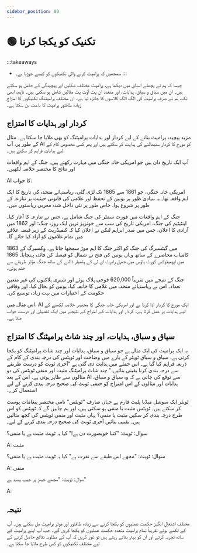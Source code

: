 ```yaml
---
sidebar_position: 80
---
```


# 🟢   تکنیک کو یکجا کرنا


:::takeaways
- سمجھیں کہ پرامپٹ کرنے والی تکنیکوں کو کیسے جوڑنا ہے۔
:::


جیسا کہ ہم نے پچھلے اسباق میں دیکھا ہے، پرامپٹ مختلف شکلیں اور پیچیدگی کے حامل ہو سکتے ہیں۔ ان میں سیاق و سباق، ہدایات، اور متعدد ان پٹ آؤٹ پٹ مثالیں شامل ہو سکتی ہیں۔ تاہم، ابھی تک، ہم نے صرف پرامپٹ کی الگ الگ کلاسوں کا جائزہ لیا ہے۔ ان مختلف پرامپٹنگ تکنیکوں کا امتزاج زیادہ طاقتور پرامپٹ کا باعث بن سکتا ہے۔

## کردار اور ہدایات کا امتزاج

مزید پیچیدہ پرامپٹ بنانے کے لیے کردار اور ہدایات پرامپٹنگ کو بھی ملایا جا سکتا ہے۔ مثال کے طور پر، آپ AI کو مورخ کا کردار سنبھالنے کی ہدایت کر سکتے ہیں اور پھر کسی مخصوص کام کے لیے ہدایات فراہم کر سکتے ہیں۔

<AIInput>
آپ ایک تاریخ دان ہیں جو امریکی خانہ جنگی میں مہارت رکھتے ہیں۔ جنگ کے اہم واقعات اور نتائج کا مختصر خلاصہ لکھیں۔
</AIInput>

AI کا جواب:

<AIOutput>
امریکی خانہ جنگی، جو 1861 سے 1865 تک لڑی گئی، ریاستہائے متحدہ کی تاریخ کا ایک اہم واقعہ تھا۔ یہ بنیادی طور پر یونین کے تحفظ اور غلامی کی قانونی حیثیت پر تنازعہ کے طور پر شروع ہوا، خاص طور پر نئی داخل شدہ مغربی ریاستوں میں۔

جنگ کے اہم واقعات میں فورٹ سمٹر کی جنگ شامل ہے، جس نے تنازعہ کا آغاز کیا۔ اینٹیٹیم کی جنگ، امریکی تاریخ کی سب سے خونریز ترین ایک روزہ جنگ؛ اور 1862 میں آزادی کا اعلان، جس میں صدر ابراہم لنکن نے اعلان کیا کہ کنفیڈریٹ کے زیر قبضہ علاقے میں تمام غلاموں کو آزاد کیا جائے گا۔

1863 میں گیٹسبرگ کی جنگ کو اکثر جنگ کا اہم موڑ سمجھا جاتا ہے۔ وِکسبرگ کے کامیاب محاصرے کے ساتھ وہاں یونین کی فتح نے شمال کو فیصلہ کن فائدہ پہنچایا۔ 1865 میں اپومیٹوکس کورٹ ہاؤس میں جنرل رابرٹ ای لی کے ہتھیار ڈالنے کے ساتھ جنگ مؤثر طریقے سے ختم ہوئی۔

جنگ کے نتیجے میں تقریباً 620,000 فوجی ہلاک ہوئے اور شہری ہلاکتوں کی غیر متعین تعداد۔ اس نے ریاستہائے متحدہ میں غلامی کا خاتمہ کیا، یونین کو بحال کیا، اور وفاقی حکومت کے اختیارات میں بہت زیادہ توسیع کی۔
</AIOutput>

اس مثال میں، AI ایک مورخ کا کردار ادا کرتا ہے اور امریکی خانہ جنگی کا مختصر خلاصہ لکھنے کے لیے ہدایات پر عمل کرتا ہے۔ کردار اور ہدایات کے امتزاج کے نتیجے میں ایک تفصیلی اور درست جواب ملتا ہے۔


## سیاق و سباق، ہدایات، اور چند شاٹ پرامپٹنگ کا امتزاج

یہ ایک پرامپٹ کی ایک مثال ہے جو سیاق و سباق، ہدایات اور چند شاٹ پرامپٹنگ کو یکجا کرتی ہے۔ سیاق و سباق ٹویٹر کے بارے میں وضاحت اور ٹویٹس کی درجہ بندی کے کام کے ذریعہ فراہم کیا گیا ہے۔ اس جملے میں ہدایت دی گئی ہے "آخری ٹویٹ کو درست طریقے سے درجہ بندی کرنا یقینی بنائیں۔" چند شاٹ پرامپٹنگ مثبت اور منفی ٹویٹس کی دو مثالوں سے ظاہر ہوتی ہے۔ اس کے بعد AI سے توقع کی جاتی ہے کہ وہ سیاق و سباق، ہدایات اور مثالوں کے اس امتزاج کو حتمی ٹویٹ کی صحیح درجہ بندی کرنے کے لیے استعمال کرے۔

<AIInput>
ٹویٹر ایک سوشل میڈیا پلیٹ فارم ہے جہاں صارف "ٹویٹس" نامی مختصر پیغامات پوسٹ کر سکتے ہیں۔
ٹویٹس مثبت یا منفی ہو سکتی ہیں، اور ہم چاہیں گے کہ ٹویٹس کو اس طرح درجہ بندی کر سکیں
مثبت یا منفی؟ یہاں مثبت اور منفی ٹویٹس کی کچھ مثالیں ہیں۔ یقینی بنائیں
آخری ٹویٹ کی صحیح درجہ بندی کرنے کے لیے۔

سوال: ٹویٹ: "کتنا خوبصورت دن ہے!"
کیا یہ ٹویٹ مثبت ہے یا منفی؟

A: مثبت

سوال: ٹویٹ: "مجھے اس طبقے سے نفرت ہے"
کیا یہ ٹویٹ مثبت ہے یا منفی؟

A: منفی

سوال: ٹویٹ: "مجھے جینز پر جیب پسند ہے"

A:
</AIInput>

## نتیجہ

مختلف اشتعال انگیز حکمت عملیوں کو یکجا کرنے سے زیادہ طاقتور اور موثر پرامپٹ مل سکتے ہیں۔ آپ کے لکھے ہوئے تقریباً تمام پرامپٹ متعدد حکمت عملیوں کو یکجا کریں گے۔ جب آپ اپنے پرامپٹ کے ساتھ تجربہ کرتے اور ان کو بہتر بناتے رہتے ہیں تو غور کریں کہ آپ کے مطلوبہ نتائج حاصل کرنے کے لیے مختلف تکنیکوں کو کس طرح ملایا جا سکتا ہے۔